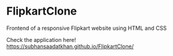# FlipkartClone
Frontend of a responsive Flipkart website using HTML and CSS

Check the application here! https://subhansaadatkhan.github.io/FlipkartClone/
